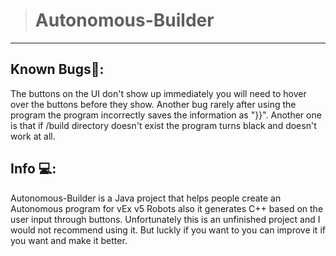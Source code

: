 > # Autonomous-Builder

---


## Known Bugs🐜:
The buttons on the UI don't show up immediately you will need
to hover over the buttons before they show. Another bug rarely
after using the program the program incorrectly saves the information
as "}}". Another one is that if /build directory doesn't exist the program
turns black and doesn't work at all.

## Info 💻:
Autonomous-Builder is a Java project that helps people create
an Autonomous program for vEx v5 Robots also it generates C++ based on 
the user input through buttons. Unfortunately this is an unfinished
project and I would not recommend using it. But luckly if you
want to you can improve it if you want and make it better.
